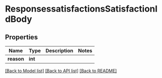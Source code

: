 # ResponsessatisfactionsSatisfactionIdBody

## Properties
Name | Type | Description | Notes
------------ | ------------- | ------------- | -------------
**reason** | **int** |  | 

[[Back to Model list]](../README.md#documentation-for-models) [[Back to API list]](../README.md#documentation-for-api-endpoints) [[Back to README]](../README.md)

